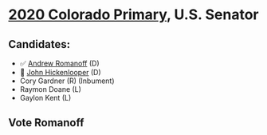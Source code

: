 # [2020 Colorado Primary](../README.md), U.S. Senator

## Candidates:

- ✅ [Andrew Romanoff](andrew_romanoff.md) (D)
- 🚫 [John Hickenlooper](john_hickenlooper.md) (D)
- Cory Gardner (R) (Inbument)
- Raymon Doane (L)
- Gaylon Kent (L)

## Vote Romanoff
